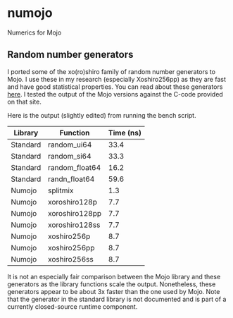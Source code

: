 # numojo
Numerics for Mojo

## Random number generators

I ported some of the xo(ro)shiro family of random number generators to Mojo. I use these in my research (especially Xoshiro256pp) as they are fast and have good statistical properties. You can read about these generators [here](https://prng.di.unimi.it/). I tested the output of the Mojo versions against the C-code provided on that site.

Here is the output (slightly edited) from running the bench script.

| Library  | Function    | Time (ns) |
| -------- | ----------- | --------- |
| Standard | random_ui64 | 33.4 |
| Standard | random_si64 | 33.3 |
| Standard | random_float64 | 16.2 |
| Standard | randn_float64 | 59.6 |
| Numojo | splitmix | 1.3 |
| Numojo | xoroshiro128p | 7.7 |
| Numojo | xoroshiro128pp | 7.7 |
| Numojo | xoroshiro128ss | 7.7 |
| Numojo | xoshiro256p | 8.7 |
| Numojo | xoshiro256pp | 8.7 |
| Numojo | xoshiro256ss | 8.7 |

It is not an especially fair comparison between the Mojo library and these generators as the library functions scale the output. Nonetheless, these generators appear to be about 3x faster than the one used by Mojo. Note that the generator in the standard library is not documented and is part of a currently closed-source runtime component.

